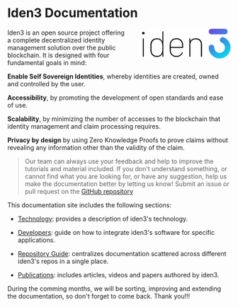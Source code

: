 # Iden3 Documentation
<img src="./imgs/iden3-icon2.png" style="float:right; max-width: 200px; margin-left: 30px;">

Iden3 is an open source project offering a complete decentralized identity management solution over the public blockchain. It is designed with four fundamental goals in mind:

**Enable Self Sovereign Identities**, whereby identities are created, owned and controlled by the user.

**Accessibility**, by promoting the development of open standards and ease of use.

**Scalability**, by minimizing the number of accesses to the blockchain that identity management and claim processing requires.   

**Privacy by design** by using Zero Knowledge Proofs to prove claims without revealing any information other than the validity of the claim.

> Our team can always use your feedback and help to improve the tutorials and material included. If you don't understand something, or cannot find what you are looking for, or have any suggestion, help us make the documentation better by letting us know! Submit an issue or pull request on the [GitHub repository](https://github.com/iden3/docs/issues)

This documentation site includes the following sections:

- [Technology](technology): provides a description of iden3's technology.

- [Developers](developers/developers.md): guide on how to integrate iden3's software for specific applications.

- [Repository Guide](repositories/repositories.md): centralizes documentation scattered across different iden3's repos in a single place. 

- [Publications](publications/publications.md): includes articles, videos and papers authored by iden3.

During the comming months, we will be sorting, improving and extending the documentation, so don't forget to come back. Thank you!!! 

